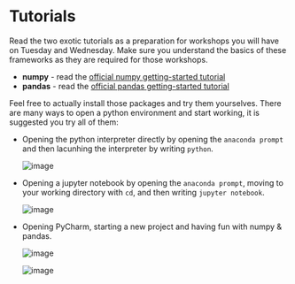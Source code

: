 # Tutorials

Read the two exotic tutorials as a preparation for workshops you will have on Tuesday and Wednesday. Make sure you understand the basics of these frameworks as they are required for those workshops.

* **numpy** - read the [official numpy getting-started tutorial](https://numpy.org/doc/stable/user/quickstart.html)
* **pandas** - read the [official pandas getting-started tutorial](https://pandas.pydata.org/pandas-docs/stable/user_guide/10min.html)

Feel free to actually install those packages and try them yourselves. There are many ways to open a python environment and start working, it is suggested you try all of them:

* Opening the python interpreter directly by opening the `anaconda prompt` and then lacunhing the interpreter by writing `python`.

    ![image](https://user-images.githubusercontent.com/38311688/90723698-e795a480-e2c5-11ea-8ceb-b0beb9fa26e1.png)

* Opening a jupyter notebook by opening the `anaconda prompt`, moving to your working directory with `cd`, and then writing `jupyter notebook`.

    ![image](https://user-images.githubusercontent.com/38311688/90723769-0431dc80-e2c6-11ea-848b-91d560272cc0.png)
    
* Opening PyCharm, starting a new project and having fun with numpy & pandas.

    ![image](https://user-images.githubusercontent.com/38311688/90754408-83cda480-e2e2-11ea-8db9-065f56790509.png)

    ![image](https://user-images.githubusercontent.com/38311688/90754338-6b5d8a00-e2e2-11ea-84df-1924ed684b95.png)
